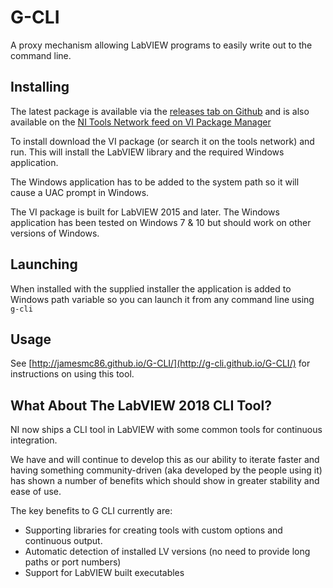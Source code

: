 # G-CLI
A proxy mechanism allowing LabVIEW programs to easily write out to the command line.

## Installing

The latest package is available via the [releases tab on Github](https://github.com/JamesMc86/G-CLI/releases) and is also available on the [NI Tools Network feed on VI Package Manager](vipm://wiresmith_technology_lib_g_cli?repo_url=http://ftp.ni.com/evaluation/labview/lvtn/vipm)

To install download the VI package (or search it on the tools network) and run. This will install the LabVIEW library and the required Windows application.

The Windows application has to be added to the system path so it will cause a UAC prompt in Windows.

The VI package is built for LabVIEW 2015 and later. The Windows application has been tested on Windows 7 & 10 but should work on other versions of Windows.

## Launching

When installed with the supplied installer the application is added to Windows path variable so you can launch it from any command line using `g-cli`

## Usage

See [http://jamesmc86.github.io/G-CLI/](http://g-cli.github.io/G-CLI/) for instructions on using this tool.


## What About The LabVIEW 2018 CLI Tool?

NI now ships a CLI tool in LabVIEW with some common tools for continuous integration.

We have and will continue to develop this as our ability to iterate faster and having something community-driven (aka developed by the people using it) has shown a number of benefits which should show in greater stability and ease of use.

The key benefits to G CLI currently are:

* Supporting libraries for creating tools with custom options and continuous output.
* Automatic detection of installed LV versions (no need to provide long paths or port numbers)
* Support for LabVIEW built executables
